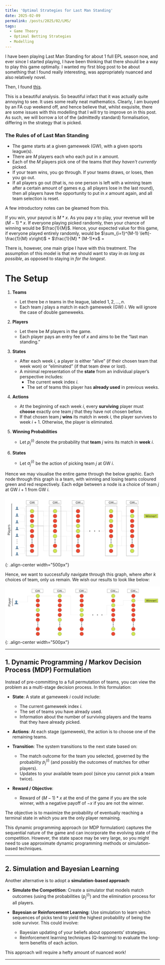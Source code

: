 ```yaml
---
title: 'Optimal Strategies for Last Man Standing'
date: 2025-02-09
permalink: /posts/2025/02/LMS/
tags:
  - Game Theory
  - Optimal Betting Strategies
  - Modelling
---
```


I have been playing Last Man Standing for about 1 full EPL season now, and ever since I started playing, I have been thinking that there should be a way to play this game optimally. I wanted my first blog post to be about something that I found really interesting, was appropriately nuanced and also relatively novel.

Then, I found [this](https://www.danialdervovic.com/2018/05/13/last-man-standing.html).

This is a beautiful analysis. So beautiful infact that it was actually quite annoying to see. It uses some really neat mathematics. Clearly, I am buoyed by an FA cup weekend off, and hence believe that, whilst exquisite, there are some issues with this modelling that I will try to improve on in this post. As such, we will borrow a lot of the (admittedly standard) formalisation, differing in the strategy that is picked.


### The Rules of of Last Man Standing
- The game starts at a given gameweek (GW), with a given sports league(s). 
- There are $M$ players each who each put in $x$ amount.
- Each of the $M$ players pick one of the teams _that they haven't currently_ picked.
- If your team wins, you go through. If your teams draws, or loses, then you go out. 
- If all players go out (that is, no one person is left with a winning team after a certain amount of games e.g. all players lose in the last round), then all players have the opportunity to put in $x$ amount again, and all team selection is reset.

A few introductory notes can be gleamed from this. 

If you win, your payout is $M*x$. As you pay $x$ to play, your revenue will be $(M-1)*x$. If everyone playing picked randomly, then your chance of winning would be $\frac{1}{M}$. Hence, your expected value for this game, if everyone played entirely randomly, would be $\sum_{i=1}^{M-1} \left(-\frac{1}{M} x\right)$ + $\frac{1}{M} * (M-1)*x$ =  


There is, however, one main gripe I have with this treatment. The assumption of this model is that we should want to stay in _as long as possible_, as opposed to staying in _for the longest_. 

# The Setup

1. **Teams**  
   - Let there be $n$ teams in the league, labeled $1, 2, \dots, n$.
   - Each team $j$ plays a match in each gameweek (GW) $i$. We will ignore the case of double gameweeks.

2. **Players**  
   - Let there be $M$ players in the game.
   - Each player pays an entry fee of $x$ and aims to be the “last man standing.”

3. **States**  
   - After each week $i$, a player is either “alive” (if their chosen team that week won) or “eliminated” (if that team drew or lost).
   - A minimal representation of the **state** from an individual player’s perspective includes:
     - The current week index $i$.
     - The set of teams this player has **already used** in previous weeks.

4. **Actions**  
   - At the beginning of each week $i$, every **surviving** player must **choose** exactly one team $j$ that they have not chosen before.
   - If that chosen team $j$ **wins** its match in week $i$, the player survives to week $i+1$. Otherwise, the player is eliminated.

5. **Winning Probabilities**  
   - Let $p_j^{(i)}$ denote the probability that **team** $j$ wins its match in **week** $i$.

6. **States**
   - Let $a_j^{(i)}$ be the action of picking team $j$ at GW $i$. 

Hence we may visualise the entire game through the below graphic. Each node through this graph is a team, with winning and losing teams coloured green and red respectively. Each edge between a node is a choice of team $j$ at GW $i+1$ from GW $i$.

![graphic for whole team](/images/file_tables.jpg){: .align-center width="500px"}

Hence, we want to successfully navigate through this graph, where after $k$ choices of team, only us remain. We wish our results to look like below:

![graphic for whole team](/images/graphic_notables.jpg){: .align-center width="500px"}

---

## 1. Dynamic Programming / Markov Decision Process (MDP) Formulation

Instead of pre-committing to a full permutation of teams, you can view the problem as a multi-stage decision process. In this formulation:

- **State**: A state at gameweek $i$ could include:
  - The current gameweek index $i$.
  - The set of teams you have already used.
  - Information about the number of surviving players and the teams that they have already picked.
  
- **Actions**: At each stage (gameweek), the action is to choose one of the remaining teams.
  
- **Transition**: The system transitions to the next state based on:
  - The match outcome for the team you selected, governed by the probability $p_j^{(i)}$ (and possibly the outcomes of matches for other players).
  - Updates to your available team pool (since you cannot pick a team twice).

- **Reward / Objective**:  
  - Reward of $(M-1)*x$ at the end of the game if you are the sole winner, with a negative payoff of $-x$ if you are not the winner.

The objective is to maximize the probability of eventually reaching a terminal state in which you are the only player remaining.
  
This dynamic programming approach (or MDP formulation) captures the sequential nature of the game and can incorporate the evolving state of the competition. However, the state space may be very large, so you might need to use approximate dynamic programming methods or simulation-based techniques.

---

## 2. Simulation and Bayesian Learning

Another alternative is to adopt a **simulation-based approach**:

- **Simulate the Competition**: Create a simulator that models match outcomes (using the probabilities ($p_j^{(i)}$) and the elimination process for all players.
  
- **Bayesian or Reinforcement Learning**: Use simulation to learn which sequences of picks tend to yield the highest probability of being the sole survivor. This could involve:
  - Bayesian updating of your beliefs about opponents’ strategies.
  - Reinforcement learning techniques (Q-learning) to evaluate the long-term benefits of each action.
  
This approach will require a hefty amount of nuanced work!

---
